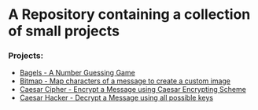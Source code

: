 # A Repository containing a collection of small projects

### Projects:

- [Bagels - A Number Guessing Game](./1-Bagels/bagels.py)
- [Bitmap - Map characters of a message to create a custom image](./2-Bitmap-message/bitmap.py)
- [Caesar Cipher - Encrypt a Message using Caesar Encrypting Scheme](./3-Caesar-cipher/caesar.py)
- [Caesar Hacker - Decrypt a Message using all possible keys](./4-Caesar-hacker/hacker.py)
